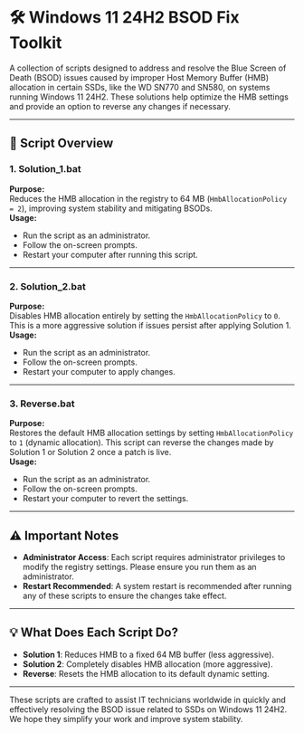# 🛠️ Windows 11 24H2 BSOD Fix Toolkit

A collection of scripts designed to address and resolve the Blue Screen of Death (BSOD) issues caused by improper Host Memory Buffer (HMB) allocation in certain SSDs, like the WD SN770 and SN580, on systems running Windows 11 24H2. These solutions help optimize the HMB settings and provide an option to reverse any changes if necessary.

---

## 📄 Script Overview

### 1. **Solution_1.bat**  
**Purpose:**  
Reduces the HMB allocation in the registry to 64 MB (`HmbAllocationPolicy = 2`), improving system stability and mitigating BSODs.  
**Usage:**  
- Run the script as an administrator.  
- Follow the on-screen prompts.  
- Restart your computer after running this script.

---

### 2. **Solution_2.bat**  
**Purpose:**  
Disables HMB allocation entirely by setting the `HmbAllocationPolicy` to `0`. This is a more aggressive solution if issues persist after applying Solution 1.  
**Usage:**  
- Run the script as an administrator.  
- Follow the on-screen prompts.  
- Restart your computer to apply changes.

---

### 3. **Reverse.bat**  
**Purpose:**  
Restores the default HMB allocation settings by setting `HmbAllocationPolicy` to `1` (dynamic allocation). This script can reverse the changes made by Solution 1 or Solution 2 once a patch is live.  
**Usage:**  
- Run the script as an administrator.  
- Follow the on-screen prompts.  
- Restart your computer to revert the settings.

---

## ⚠️ Important Notes
- **Administrator Access**: Each script requires administrator privileges to modify the registry settings. Please ensure you run them as an administrator.
- **Restart Recommended**: A system restart is recommended after running any of these scripts to ensure the changes take effect.

---

## 💡 What Does Each Script Do?
- **Solution 1**: Reduces HMB to a fixed 64 MB buffer (less aggressive).
- **Solution 2**: Completely disables HMB allocation (more aggressive).
- **Reverse**: Resets the HMB allocation to its default dynamic setting.

---

These scripts are crafted to assist IT technicians worldwide in quickly and effectively resolving the BSOD issue related to SSDs on Windows 11 24H2. We hope they simplify your work and improve system stability.
